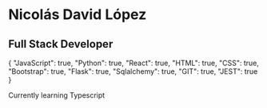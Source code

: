 <h1> Nicolás David López </h1>
<h2> Full Stack Developer </h2>
<p>{
  "JavaScript": true,
  "Python": true,
  "React": true,
  "HTML": true,
  "CSS": true,
  "Bootstrap": true,
  "Flask": true,
  "Sqlalchemy": true,
  "GIT": true,
  "JEST": true
}</p>

<p> Currently learning Typescript </p>

<!--
**Ndavlo/Ndavlo** is a ✨ _special_ ✨ repository because its `README.md` (this file) appears on your GitHub profile.

Here are some ideas to get you started:

- 🔭 I’m currently working on ...
- 🌱 I’m currently learning ...
- 👯 I’m looking to collaborate on ...
- 🤔 I’m looking for help with ...
- 💬 Ask me about ...
- 📫 How to reach me: ...
- 😄 Pronouns: ...
- ⚡ Fun fact: ...
-->
